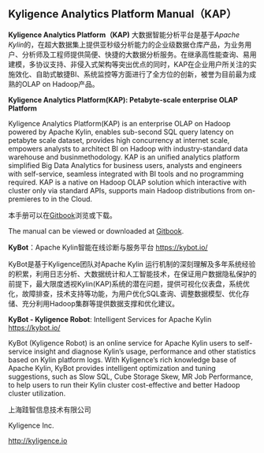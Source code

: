 ## Kyligence Analytics Platform Manual（KAP）

**Kyligence Analytics Platform（KAP)** 大数据智能分析平台是基于*Apache Kylin*的，在超大数据集上提供亚秒级分析能力的企业级数据仓库产品，为业务用户、分析师及工程师提供简便、快捷的大数据分析服务。在继承高性能查询、易用建模，多协议支持、非侵入式架构等突出优点的同时，KAP在企业用户所关注的实施效化、自助式敏捷BI、系统监控等方面进行了全方位的创新，被誉为目前最为成熟的OLAP on Hadoop产品。

**Kyligence Analytics Platform(KAP): Petabyte-scale enterprise OLAP Platform** 

Kyligence Analytics Platform(KAP) is an enterprise OLAP on Hadoop powered by Apache Kylin, enables sub-second SQL query latency on petabyte scale dataset, provides high concurrency at internet scale, empowers analysts to architect BI on Hadoop with industry-standard data warehouse and businmethodology. KAP is an unified analytics platform simplified Big Data Analytics for business users, analysts and engineers with self-service, seamless integrated with BI tools and no programming required. KAP is a native on Hadoop OLAP solution which interactive with cluster only via standard APIs, supports main Hadoop distributions from on-premieres to in the Cloud.

本手册可以在[Gitbook](https://www.gitbook.com/book/kyligence/kap-manual)浏览或下载。

The manual can be viewed or downloaded at [Gitbook](https://www.gitbook.com/book/kyligence/kap-manual).



**KyBot**：Apache Kylin智能在线诊断与服务平台  https://kybot.io/

KyBot是基于Kyligence团队对Apache Kylin 运行机制的深刻理解及多年系统经验的积累，利用日志分析、大数据统计和人工智能技术，在保证用户数据隐私保护的前提下，最大限度透视Kylin(KAP)系统的潜在问题，提供可视化仪表盘，系统优化，故障排查，技术支持等功能，为用户优化SQL查询、调整数据模型、优化存储、充分利用Hadoop集群等提供数据支撑和优化建议。

**KyBot - Kyligence Robot**: Intelligent Services for Apache Kylin https://kybot.io/

KyBot (Kyligence Robot) is an online service for Apache Kylin users to self-service insight and diagnose Kylin’s usage, performance and other statistics based on Kylin platform logs. With Kyligence’s rich knowledge base of Apache Kylin, KyBot provides intelligent optimization and tuning suggestions, such as Slow SQL, Cube Storage Skew, MR Job Performance, to help users to run their Kylin cluster cost-effective and better Hadoop cluster utilization.



上海跬智信息技术有限公司

Kyligence Inc.

http://kyligence.io